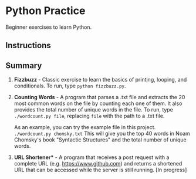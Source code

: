 # Python Practice

Beginner exercises to learn Python.

## Instructions

## Summary

1. **Fizzbuzz** - Classic exercise to learn the basics of printing, looping, and conditionals.
   To run, type `python fizzbuzz.py`.

2. **Counting Words** - A program that parses a .txt file and extracts the 20 most common words on the file by counting each one of them. It also provides the total number of unique words in the file.
   To run, type `./wordcount.py file`, replacing `file` with the path to a .txt file.

   As an example, you can try the example file in this project.
   `./wordcount.py chomsky.txt`
   This will give you the top 40 words in Noam Chomsky's book "Syntactic Structures" and the total number of unique words.

3) **URL Shortener\*** - A program that receives a post request with a complete URL (e.g. https://www.github.com) and returns a shortened URL that can be accessed while the server is still running. [In progress]
